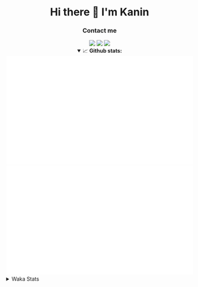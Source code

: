 <div align="center">
 <h1>Hi there 👋 I'm Kanin</h1>
 <h3>Contact me</h3>
 <a href="mailto:im@kanin.dev"><img src="https://img.shields.io/badge/gmail-%23D14836.svg?&style=for-the-badge&logo=gmail&logoColor=white"/></a>
 <a href="https://twitter.com/KaninDev"><img src="https://img.shields.io/badge/twitter-%231DA1F2.svg?&style=for-the-badge&logo=twitter&logoColor=white"/></a>
 <a href="https://www.linkedin.com/in/KaninDev"><img src="https://img.shields.io/badge/linkedin-%230077B5.svg?&style=for-the-badge&logo=linkedin&logoColor=white"/></a>
<details open>
  <summary>📈 <b>Github stats:</b></summary>
  <img src="https://github.com/Kanin/Kanin/blob/master/scripts/GitHubStats/generated/overview.svg"/>
  <img src="https://github.com/Kanin/Kanin/blob/master/scripts/GitHubStats/generated/languages.svg"/>
</details>
</div>

<details>
 <summary>Waka Stats</summary>

<!--START_SECTION:waka-->
![Profile Views](http://img.shields.io/badge/Profile%20Views-1-blue)

![Lines of code](https://img.shields.io/badge/From%20Hello%20World%20I%27ve%20Written-29319%20lines%20of%20code-blue)

**🐱 My Github Data** 

> 🏆 72 Contributions in the Year 2021
 > 
> 📦 18.6 kB Used in Github's Storage 
 > 
> 🚫 Not Opted to Hire
 > 
> 📜 8 Public Repositories 
 > 
> 🔑 5 Private Repositories  
 > 
**I'm an Early 🐤** 

```text
🌞 Morning    86 commits     █████░░░░░░░░░░░░░░░░░░░░   20.05% 
🌆 Daytime    130 commits    ███████░░░░░░░░░░░░░░░░░░   30.3% 
🌃 Evening    106 commits    ██████░░░░░░░░░░░░░░░░░░░   24.71% 
🌙 Night      107 commits    ██████░░░░░░░░░░░░░░░░░░░   24.94%

```
📅 **I'm Most Productive on Monday** 

```text
Monday       89 commits     █████░░░░░░░░░░░░░░░░░░░░   20.75% 
Tuesday      50 commits     ███░░░░░░░░░░░░░░░░░░░░░░   11.66% 
Wednesday    83 commits     ████░░░░░░░░░░░░░░░░░░░░░   19.35% 
Thursday     47 commits     ██░░░░░░░░░░░░░░░░░░░░░░░   10.96% 
Friday       46 commits     ██░░░░░░░░░░░░░░░░░░░░░░░   10.72% 
Saturday     45 commits     ██░░░░░░░░░░░░░░░░░░░░░░░   10.49% 
Sunday       69 commits     ████░░░░░░░░░░░░░░░░░░░░░   16.08%

```


📊 **This Week I Spent My Time On** 

```text
⌚︎ Time Zone: America/New_York

💬 Programming Languages: 
Python                   12 hrs 45 mins      ███████████████████████░░   91.63% 
virtualenv               43 mins             █░░░░░░░░░░░░░░░░░░░░░░░░   5.19% 
Other                    16 mins             ░░░░░░░░░░░░░░░░░░░░░░░░░   2.02% 
YAML                     4 mins              ░░░░░░░░░░░░░░░░░░░░░░░░░   0.57% 
SCSS                     2 mins              ░░░░░░░░░░░░░░░░░░░░░░░░░   0.28%

🔥 Editors: 
PyCharm                  13 hrs 52 mins      █████████████████████████   99.72% 
IntelliJ                 2 mins              ░░░░░░░░░░░░░░░░░░░░░░░░░   0.28%

🐱‍💻 Projects: 
Naila.py                 9 hrs 56 mins       █████████████████░░░░░░░░   71.4% 
CGLS                     3 hrs 56 mins       ███████░░░░░░░░░░░░░░░░░░   28.32% 
Kanin                    2 mins              ░░░░░░░░░░░░░░░░░░░░░░░░░   0.28%

💻 Operating System: 
Linux                    13 hrs 54 mins      █████████████████████████   100.0%

```

**I Mostly Code in Python** 

```text
Python                   20 repos            ███████████████████░░░░░░   76.92% 
JavaScript               3 repos             ███░░░░░░░░░░░░░░░░░░░░░░   11.54% 
Kotlin                   1 repo              █░░░░░░░░░░░░░░░░░░░░░░░░   3.85% 
HTML                     1 repo              █░░░░░░░░░░░░░░░░░░░░░░░░   3.85% 
Java                     1 repo              █░░░░░░░░░░░░░░░░░░░░░░░░   3.85%

```


**Timeline**

![Chart not found](https://raw.githubusercontent.com/Kanin/Kanin/master/charts/bar_graph.png) 


<!--END_SECTION:waka-->
</details>
